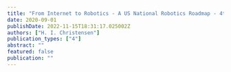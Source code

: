 ```yaml
---
title: "From Internet to Robotics - A US National Robotics Roadmap - 4th edition"
date: 2020-09-01
publishDate: 2022-11-15T18:31:17.025002Z
authors: ["H. I. Christensen"]
publication_types: ["4"]
abstract: ""
featured: false
publication: ""
---
```


